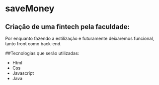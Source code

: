# saveMoney

## Criação de uma fintech pela faculdade:
Por enquanto fazendo a estilização e futuramente deixaremos funcional, tanto front como back-end.

##Tecnologias que serão utilizadas:

- Html
- Css
- Javascript
- Java


